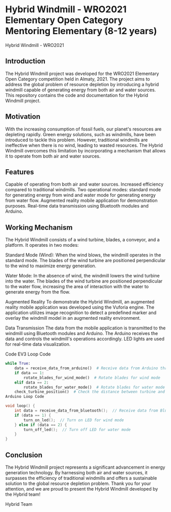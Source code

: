 # Hybrid Windmill - WRO2021 Elementary Open Category Mentoring Elementary (8-12 years)
Hybrid Windmill - WRO2021

## Introduction
The Hybrid Windmill project was developed for the WRO2021 Elementary Open Category competition held in Almaty, 2021. The project aims to address the global problem of resource depletion by introducing a hybrid windmill capable of generating energy from both air and water sources. This repository contains the code and documentation for the Hybrid Windmill project.

## Motivation
With the increasing consumption of fossil fuels, our planet's resources are depleting rapidly. Green energy solutions, such as windmills, have been introduced to tackle this problem. However, traditional windmills are ineffective when there is no wind, leading to wasted resources. The Hybrid Windmill overcomes this limitation by incorporating a mechanism that allows it to operate from both air and water sources.

## Features
Capable of operating from both air and water sources.
Increased efficiency compared to traditional windmills.
Two operational modes: standard mode for generating energy from wind and water mode for generating energy from water flow.
Augmented reality mobile application for demonstration purposes.
Real-time data transmission using Bluetooth modules and Arduino.
## Working Mechanism
The Hybrid Windmill consists of a wind turbine, blades, a conveyor, and a platform. It operates in two modes:

Standard Mode (Wind): When the wind blows, the windmill operates in the standard mode. The blades of the wind turbine are positioned perpendicular to the wind to maximize energy generation.

Water Mode: In the absence of wind, the windmill lowers the wind turbine into the water. The blades of the wind turbine are positioned perpendicular to the water flow, increasing the area of interaction with the water to generate energy from the flow.

Augmented Reality
To demonstrate the Hybrid Windmill, an augmented reality mobile application was developed using the Vuforia engine. The application utilizes image recognition to detect a predefined marker and overlay the windmill model in an augmented reality environment.

Data Transmission
The data from the mobile application is transmitted to the windmill using Bluetooth modules and Arduino. The Arduino receives the data and controls the windmill's operations accordingly. LED lights are used for real-time data visualization.

Code
EV3 Loop Code
```python
while True:
    data = receive_data_from_arduino()  # Receive data from Arduino through LED
    if data == 1:
        rotate_blades_for_wind_mode()  # Rotate blades for wind mode
    elif data == 2:
        rotate_blades_for_water_mode()  # Rotate blades for water mode
    check_turbine_position()  # Check the distance between turbine and Earth
Arduino Loop Code
```
```c++
void loop() {
    int data = receive_data_from_bluetooth();  // Receive data from Bluetooth
    if (data == 1) {
        turn_on_led();  // Turn on LED for wind mode
    } else if (data == 2) {
        turn_off_led();  // Turn off LED for water mode
    }
}
```
## Conclusion
The Hybrid Windmill project represents a significant advancement in energy generation technology. By harnessing both air and water sources, it surpasses the efficiency of traditional windmills and offers a sustainable solution to the global resource depletion problem. Thank you for your attention, and we are proud to present the Hybrid Windmill developed by the Hybrid team!

Hybrid Team
